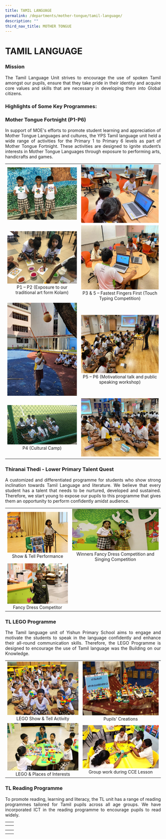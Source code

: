 ```yaml
---
title: TAMIL LANGUAGE
permalink: /departments/mother-tongue/tamil-language/
description: ""
third_nav_title: MOTHER TONGUE
---
```

# TAMIL LANGUAGE

### Mission 

<p style="text-align: justify;">The Tamil Language Unit strives to encourage the use of spoken Tamil amongst our pupils, ensure that they take pride in their identity and acquire core values and skills that are necessary in developing them into Global citizens.  </p>

### Highlights of Some Key Programmes:


### Mother Tongue Fortnight (P1-P6)

<p style="text-align: justify;">In support of MOE's efforts to promote student learning and appreciation of Mother Tongue Languages and cultures, the YPS Tamil language unit held a wide range of activities for the Primary 1 to Primary 6 levels as part of Mother Tongue Fortnight. These activities are designed to ignite student’s interests in Mother Tongue Languages through exposure to performing arts, handicrafts and games.</p>

|   |   |
|:-:|:-:|
|   ![](/images/Departments/MOTHER%20TONGUE/TAMIL%20LANGUAGE/TL_MTF_1.jpg)  |  ![](/images/Departments/MOTHER%20TONGUE/TAMIL%20LANGUAGE/TL_MTF_2.jpg)   |
|   ![](/images/Departments/MOTHER%20TONGUE/TAMIL%20LANGUAGE/TL_MTF_3.jpg)   P1 – P2 (Exposure to our traditional art form Kolam)  |  ![](/images/Departments/MOTHER%20TONGUE/TAMIL%20LANGUAGE/TL_MTF_4.jpg)   P3 & 5 – Fastest Fingers First (Touch Typing Competition)    |
|   ![](/images/Departments/MOTHER%20TONGUE/TAMIL%20LANGUAGE/TL_MTF_5.jpg)    |   ![](/images/Departments/MOTHER%20TONGUE/TAMIL%20LANGUAGE/TL_MTF_6.jpg)   P5 – P6 (Motivational talk and public speaking workshop)  |
|   ![](/images/Departments/MOTHER%20TONGUE/TAMIL%20LANGUAGE/TL_MTF_7.jpg)   P4 (Cultural Camp) |    ![](/images/Departments/MOTHER%20TONGUE/TAMIL%20LANGUAGE/TL_MTF_8.jpg)   |

### Thiranai Thedi - Lower Primary Talent Quest  

<p style="text-align: justify;">A customized and differentiated programme for students who show strong inclination towards Tamil Language and literature. We believe that every student has a talent that needs to be nurtured, developed and sustained. Therefore, we start young to expose our pupils to this programme that gives them an opportunity to perform confidently amidst audience.</p>

|   |   |
|:-:|:-:|
|  ![](/images/Departments/MOTHER%20TONGUE/TAMIL%20LANGUAGE/TL_Talent_Quest_1.jpg)  Show & Tell Performance |  ![](/images/Departments/MOTHER%20TONGUE/TAMIL%20LANGUAGE/TL_Talent_Quest_2.jpg)    Winners Fancy Dress Competition and Singing Competition  |
|  ![](/images/Departments/MOTHER%20TONGUE/TAMIL%20LANGUAGE/TL_Talent_Quest_3.jpg)   Fancy Dress Competitor  |   |

### TL LEGO Programme  

<p style="text-align: justify;">The Tamil language unit of Yishun Primary School aims to engage and motivate the students to speak in the language confidently and enhance their all-round communication skills. Therefore, the LEGO Programme is designed to encourage the use of Tamil language was the Building on our Knowledge.</p>

|   |   |
|:-:|:-:|
|  <img src="/images/Departments/MOTHER%20TONGUE/TAMIL%20LANGUAGE/TL_Lego_Prog_1.jpg" style="width:307px">   LEGO Show & Tell Activity  |  <img src="/images/Departments/MOTHER%20TONGUE/TAMIL%20LANGUAGE/TL_Lego_Prog_2.jpg" style="width:307px">   Pupils’ Creations |
|   <img src="/images/Departments/MOTHER%20TONGUE/TAMIL%20LANGUAGE/TL_Lego_Prog_3.jpg" style="width:307px">  LEGO & Places of Interests |    <img src="/images/Departments/MOTHER%20TONGUE/TAMIL%20LANGUAGE/TL_Lego_Prog_4.jpg" style="width:307px">  Group work during CCE Lesson |


### TL Reading Programme  

<p style="text-align: justify;">To promote reading, learning and literacy, the TL unit has a range of reading programmes tailored for Tamil pupils across all age groups. We have incorporated ICT in the reading programme to encourage pupils to read widely.</p>

|   |   |
|:-:|:-:|
|   |   |
|   |   |




|   |   |
|:-:|:-:|
|   |   |
|   |   |